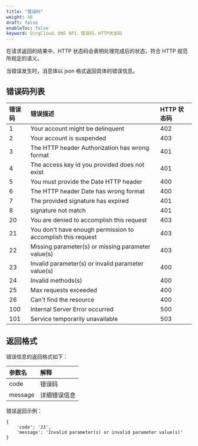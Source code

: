 ```yaml
---
title: "错误码"
weight: 40
draft: false
enableToc: false
keyword: QingCloud，DNS API，错误码，HTTP状态码
---
```


在请求返回的结果中，HTTP 状态码会表明处理完成后的状态，符合 HTTP 规范所规定的语义。

当错误发生时，消息体以 json 格式返回具体的错误信息。

## 错误码列表

|错误码|错误描述|HTTP 状态码|
|:---|:---|:---|
|1|Your account might be delinquent|402|
|2|Your account is suspended|403|
|3|The HTTP header Authorization has wrong format|401|
|4|The access key id you provided does not exist|401|
|5|You must provide the Date HTTP header|400|
|6|The HTTP header Date has wrong format|400|
|7|The provided signature has expired|401|
|8|signature not match|401|
|20|You are denied to accomplish this request|403|
|21|You don't have enough permission to accomplish this request|403|
|22|Missing parameter(s) or missing parameter value(s)|403|
|23|Invalid parameter(s) or invalid parameter value(s)|400|
|24|Invalid methods(s)|400|
|25|Max requests exceeded|400|
|26|Can't find the resource|400|
|100|Internal Server Error occurred|500|
|101|Service temporarily unavailable|503|

## 返回格式

错误信息的返回格式如下：

|参数名|解释|
|:---|:---|
|code|错误码|
|message|详细错误信息|

错误返回示例：

```
{
    'code': '23',
    'message': 'Invalid parameter(s) or invalid parameter value(s)'
}
```

